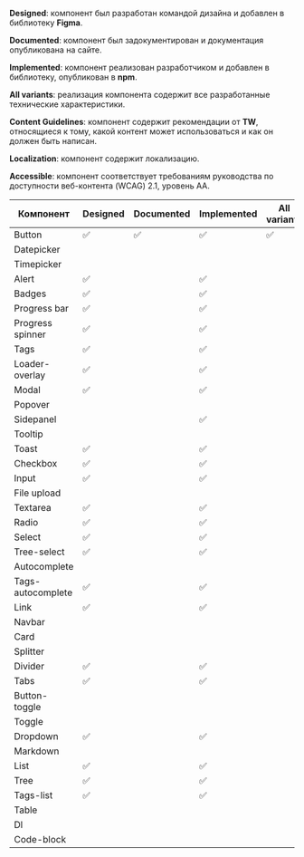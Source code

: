 **Designed**: компонент был разработан командой дизайна и добавлен в библиотеку **Figma**.

**Documented**: компонент был задокументирован и документация опубликована на сайте.

**Implemented**: компонент реализован разработчиком и добавлен в библиотеку, опубликован в **npm**.

**All variants**: реализация компонента содержит все разработанные технические характеристики.

**Content Guidelines**: компонент содержит рекомендации от **TW**, относящиеся к тому, какой контент может использоваться и как он должен быть написан.

**Localization**: компонент содержит локализацию.

**Accessible**: компонент соответствует требованиям руководства по доступности веб-контента (WCAG) 2.1, уровень AA.

| Компонент         | Designed | Documented | Implemented | All variants | Content | Localization | Accessible |
| ----------------- | -------- | ---------- | ----------- | ------------ | ------- | ------------ | ---------- |
| Button            | ✅       | ✅         | ✅          | ✅           | ✅      |              | ✅         |
| Datepicker        |          |            |             |              |         |              |            |
| Timepicker        |          |            |             |              |         |              |            |
| Alert             | ✅       |            | ✅          |              |         |              |            |
| Badges            | ✅       |            | ✅          |              |         |              |            |
| Progress bar      | ✅       |            | ✅          |              |         |              |            |
| Progress spinner  | ✅       |            | ✅          |              |         |              |            |
| Tags              | ✅       |            | ✅          |              |         |              |            |
| Loader-overlay    | ✅       |            | ✅          |              |         |              |            |
| Modal             | ✅       |            | ✅          |              |         |              |            |
| Popover           |          |            |             |              |         |              |            |
| Sidepanel         |          |            | ✅          |              |         |              |            |
| Tooltip           |          |            |             |              |         |              |            |
| Toast             | ✅       |            | ✅          |              |         |              |            |
| Checkbox          | ✅       |            | ✅          |              |         |              |            |
| Input             | ✅       |            | ✅          |              |         |              |            |
| File upload       |          |            |             |              |         |              |            |
| Textarea          | ✅       |            | ✅          |              |         |              |            |
| Radio             | ✅       |            | ✅          |              |         |              |            |
| Select            | ✅       |            | ✅          |              |         |              |            |
| Tree-select       | ✅       |            | ✅          |              |         |              |            |
| Autocomplete      |          |            |             |              |         |              |            |
| Tags-autocomplete | ✅       |            | ✅          |              |         |              |            |
| Link              | ✅       |            | ✅          |              |         |              |            |
| Navbar            |          |            |             |              |         |              |            |
| Card              |          |            |             |              |         |              |            |
| Splitter          |          |            |             |              |         |              |            |
| Divider           | ✅       |            | ✅          |              |         |              |            |
| Tabs              | ✅       |            | ✅          |              |         |              |            |
| Button-toggle     |          |            |             |              |         |              |            |
| Toggle            |          |            |             |              |         |              |            |
| Dropdown          | ✅       |            | ✅          |              |         |              |            |
| Markdown          |          |            |             |              |         |              |            |
| List              | ✅       |            | ✅          |              |         |              |            |
| Tree              | ✅       |            | ✅          |              |         |              |            |
| Tags-list         | ✅       |            | ✅          |              |         |              |            |
| Table             |          |            |             |              |         |              |            |
| Dl                |          |            |             |              |         |              |            |
| Code-block        |          |            |             |              |         |              |            |
